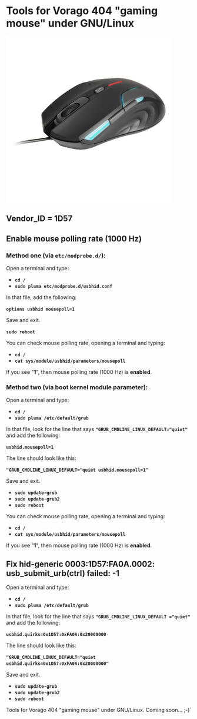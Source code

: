 # Tools for Vorago 404 "gaming mouse" under GNU/Linux

![Sample Run](https://raw.githubusercontent.com/tuxkernel/Vorago/master/images/00.png)

## Vendor_ID = 1D57

## Enable mouse polling rate (1000 Hz)

### Method one (via `etc/modprobe.d/`):

Open a terminal and type:

- **`cd /`**
- **`sudo pluma etc/modprobe.d/usbhid.conf`**

In that file, add the following:

**`options usbhid mousepoll=1`**

Save and exit.

**`sudo reboot`**

You can check mouse polling rate, opening a terminal and typing:

- **`cd /`**
- **`cat sys/module/usbhid/parameters/mousepoll`**

If you see "**1**", then mouse polling rate (1000 Hz) is **enabled**.

### Method two (via boot kernel module parameter):

Open a terminal and type:

- **`cd /`**
- **`sudo pluma /etc/default/grub`**

In that file, look for the line that says **`"GRUB_CMDLINE_LINUX_DEFAULT="quiet"`** and add the following:

**`usbhid.mousepoll=1`**

The line should look like this:

**`"GRUB_CMDLINE_LINUX_DEFAULT="quiet usbhid.mousepoll=1"`**

Save and exit.

- **`sudo update-grub`**
- **`sudo update-grub2`**
- **`sudo reboot`**

You can check mouse polling rate, opening a terminal and typing:

- **`cd /`**
- **`cat sys/module/usbhid/parameters/mousepoll`**

If you see "**1**", then mouse polling rate (1000 Hz) is **enabled**.

## Fix hid-generic 0003:1D57:FA0A.0002: usb_submit_urb(ctrl) failed: -1

Open a terminal and type:

- **`cd /`**
- **`sudo pluma /etc/default/grub`**

In that file, look for the line that says **`"GRUB_CMDLINE_LINUX_DEFAULT ="quiet"`** and add the following:

**`usbhid.quirks=0x1D57:0xFA0A:0x20000000`**

The line should look like this:

**`"GRUB_CMDLINE_LINUX_DEFAULT="quiet usbhid.quirks=0x1D57:0xFA0A:0x20000000"`**

Save and exit.

- **`sudo update-grub`**
- **`sudo update-grub2`**
- **`sudo reboot`**

Tools for Vorago 404 "gaming mouse" under GNU/Linux. Coming soon... ;-)´
